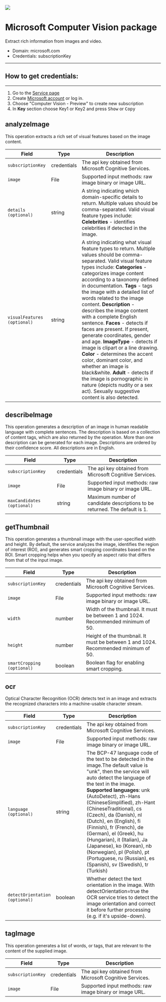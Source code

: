 [![](https://scdn.rapidapi.com/RapidAPI_banner.png)](https://rapidapi.com/package/MicrosoftComputerVision/functions?utm_source=RapidAPIGitHub_MicrosoftComputerVisionFunctions&utm_medium=button&utm_content=RapidAPI_GitHub)

Microsoft Computer Vision package
===================


Extract rich information from images and video.
* Domain: microsoft.com
* Credentials: subscriptionKey

----------

## How to get credentials: 
---------------

 1. Go to the [Service page](https://www.microsoft.com/cognitive-services/en-us/computer-vision-api)
 2. Create [Microsoft account](https://www.microsoft.com/cognitive-services/en-US/subscriptions) or log in. 
 3. Choose "Computer Vision - Preview" to create new subscription
 4. In **Key** section choose Key1 or Key2 and press <kbd>Show</kbd> or  <kbd>Copy</kbd>




**analyzeImage**
-------

This operation extracts a rich set of visual features based on the image content. 

| Field                         | Type      | Description   |
| -------                       | ----      | ---           |
| `subscriptionKey`             | credentials    |  The api key obtained from Microsoft Cognitive Services.    |
| `image`                       | File    |  Supported input methods: raw image binary or image URL.   |
| `details (optional)`          | string    |  A string indicating which domain-specific details to return. Multiple values should be comma-separated. Valid visual feature types include: **Celebrities** - identifies celebrities if detected in the image. |
| `visualFeatures (optional)`   | string    |  A string indicating what visual feature types to return. Multiple values should be comma-separated. Valid visual feature types include: **Categories** - categorizes image content according to a taxonomy defined in documentation. **Tags** - tags the image with a detailed list of words related to the image content. **Description** - describes the image content with a complete English sentence. **Faces** - detects if faces are present. If present, generate coordinates, gender and age. **ImageType** - detects if image is clipart or a line drawing. **Color** - determines the accent color, dominant color, and whether an image is black&white. **Adult** - detects if the image is pornographic in nature (depicts nudity or a sex act). Sexually suggestive content is also detected. |


**describeImage**
-------

This operation generates a description of an image in human readable language with complete sentences. The description is based on a collection of content tags, which are also returned by the operation. More than one description can be generated for each image. Descriptions are ordered by their confidence score. All descriptions are in English. 

| Field                         | Type      | Description   |
| -------                       | ----      | ---           |
| `subscriptionKey`             | credentials    |  The api key obtained from Microsoft Cognitive Services.    |
| `image`                       | File    |  Supported input methods: raw image binary or image URL.   |
| `maxCandidates (optional)`    | string    |  Maximum number of candidate descriptions to be returned. The default is 1. |

**getThumbnail**
-------

This operation generates a thumbnail image with the user-specified width and height. By default, the service analyzes the image, identifies the region of interest (ROI), and generates smart cropping coordinates based on the ROI. Smart cropping helps when you specify an aspect ratio that differs from that of the input image.

| Field                         | Type      | Description   |
| -------                       | ----      | ---           |
| `subscriptionKey`             | credentials    |  The api key obtained from Microsoft Cognitive Services.    |
| `image`                       | File    |  Supported input methods: raw image binary or image URL.   |
| `width`                       | number    |  Width of the thumbnail. It must be between 1 and 1024. Recommended minimum of 50. |
| `height`                      | number    |  Height of the thumbnail. It must be between 1 and 1024. Recommended minimum of 50. |
| `smartCropping (optional)`    | boolean   |  Boolean flag for enabling smart cropping. |


**ocr**
-------

Optical Character Recognition (OCR) detects text in an image and extracts the recognized characters into a machine-usable character stream.

| Field                         | Type      | Description   |
| -------                       | ----      | ---           |
| `subscriptionKey`             | credentials    |  The api key obtained from Microsoft Cognitive Services.    |
| `image`                       | File    |  Supported input methods: raw image binary or image URL.   |
| `language (optional)`         | string    |  The BCP-47 language code of the text to be detected in the image.The default value is "unk", then the service will auto detect the language of the text in the image. **Supported languages**: unk (AutoDetect), zh-Hans (ChineseSimplified), zh-Hant (ChineseTraditional), cs (Czech), da (Danish), nl (Dutch), en (English), fi (Finnish), fr (French), de (German), el (Greek), hu (Hungarian), it (Italian), Ja (Japanese), ko (Korean), nb (Norwegian), pl (Polish), pt (Portuguese, ru (Russian), es (Spanish), sv (Swedish), tr (Turkish) |
| `detectOrientation (optional)`  | boolean  |  Whether detect the text orientation in the image. With detectOrientation=true the OCR service tries to detect the image orientation and correct it before further processing (e.g. if it's upside-down).   |


**tagImage**
-------

This operation generates a list of words, or tags, that are relevant to the content of the supplied image. 

| Field                         | Type      | Description   |
| -------                       | ----      | ---           |
| `subscriptionKey`             | credentials    |  The api key obtained from Microsoft Cognitive Services.    |
| `image`                       | File    |  Supported input methods: raw image binary or image URL.   |
